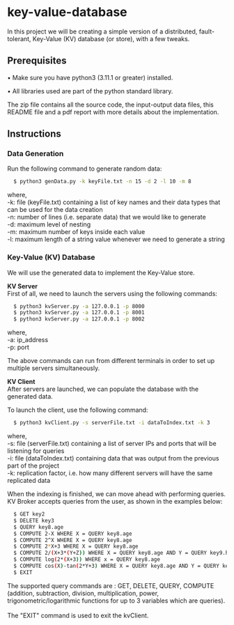 # key-value-database
In this project we will be creating a simple version of a distributed, fault-tolerant, Key-Value (KV) database (or store), with a few tweaks. 

## Prerequisites
• Make sure you have python3 (3.11.1 or greater) installed. 

• All libraries used are part of the python standard library.

The zip file contains all the source code, the input-output data files, this README file and a pdf report with more details about the implementation. 

## Instructions 
### Data Generation ###

Run the following command to generate random data:

```bash
  $ python3 genData.py -k keyFile.txt -n 15 -d 2 -l 10 -m 8
```
where, <br/>
-k: file (keyFile.txt) containing a list of key names and their data types that can be used for the data creation <br/>
-n: number of lines (i.e. separate data) that we would like to generate <br/>
-d: maximum level of nesting <br/>
-m: maximum number of keys inside each value <br/>
-l: maximum length of a string value whenever we need to generate a string <br/>

### Key-Value (KV) Database ###

We will use the generated data to implement the Key-Value store.

**KV Server** <br/> 
First of all, we need to launch the servers using the following commands:
```bash
  $ python3 kvServer.py -a 127.0.0.1 -p 8000 
  $ python3 kvServer.py -a 127.0.0.1 -p 8001 
  $ python3 kvServer.py -a 127.0.0.1 -p 8002 
```
where,<br/>
-a: ip_address <br/>
-p: port <br/>

The above commands can run from different terminals in order to set up multiple servers simultaneously. 

**KV Client** <br/> 
After servers are launched, we can populate the database with the generated data. <br/>

To launch the client, use the following command:
```bash
  $ python3 kvClient.py -s serverFile.txt -i dataToIndex.txt -k 3
```
where,<br/>
-s: file (serverFile.txt) containing a list of server IPs and ports that will be listening for queries <br/>
-i: file (dataToIndex.txt) containing data that was output from the previous part of the project <br/>
-k: replication factor, i.e. how many different servers will have the same replicated data <br/>

When the indexing is finished, we can move ahead with performing queries. <br/> 
KV Broker accepts queries from the user, as shown in the examples below: <br/>

```bash
  $ GET key2
  $ DELETE key3
  $ QUERY key8.age
  $ COMPUTE 2-X WHERE X = QUERY key8.age
  $ COMPUTE 2^X WHERE X = QUERY key8.age
  $ COMPUTE 2*X+3 WHERE X = QUERY key8.age
  $ COMPUTE 2/(X+3*(Y+Z)) WHERE X = QUERY key8.age AND Y = QUERY key9.height AND Z = QUERY key1.height
  $ COMPUTE log(2*(X+3)) WHERE x = QUERY key8.age
  $ COMPUTE cos(X)-tan(2*Y+3) WHERE X = QUERY key8.age AND Y = QUERY key9.height
  $ EXIT
```
The supported query commands are : GET, DELETE, QUERY, COMPUTE (addition, subtraction, division, multiplication, power, trigonometric/logarithmic functions for up to 3 variables which are queries). </br> </br>
The "EXIT" command is used to exit the kvClient.
